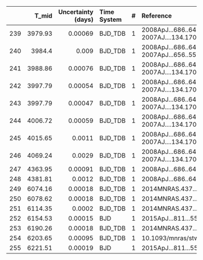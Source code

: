 |     |   T_mid |   Uncertainty (days) | Time System   |   # | Reference                                |
|----:|--------:|---------------------:|:--------------|----:|:-----------------------------------------|
| 239 | 3979.93 |              0.00069 | BJD_TDB       |   1 | 2008ApJ...686..649J; 2007AJ....134.1707W |
| 240 | 3984.4  |              0.009   | BJD_TDB       |   1 | 2008ApJ...686..649J; 2007ApJ...656..552B |
| 241 | 3988.86 |              0.00076 | BJD_TDB       |   1 | 2008ApJ...686..649J; 2007AJ....134.1707W |
| 242 | 3997.79 |              0.00054 | BJD_TDB       |   1 | 2008ApJ...686..649J; 2007AJ....134.1707W |
| 243 | 3997.79 |              0.00047 | BJD_TDB       |   1 | 2008ApJ...686..649J; 2007AJ....134.1707W |
| 244 | 4006.72 |              0.00059 | BJD_TDB       |   1 | 2008ApJ...686..649J; 2007AJ....134.1707W |
| 245 | 4015.65 |              0.0011  | BJD_TDB       |   1 | 2008ApJ...686..649J; 2007AJ....134.1707W |
| 246 | 4069.24 |              0.0029  | BJD_TDB       |   1 | 2008ApJ...686..649J; 2007AJ....134.1707W |
| 247 | 4363.95 |              0.00091 | BJD_TDB       |   1 | 2008ApJ...686..649J                      |
| 248 | 4381.81 |              0.0012  | BJD_TDB       |   1 | 2008ApJ...686..649J                      |
| 249 | 6074.16 |              0.00018 | BJD_TDB       |   1 | 2014MNRAS.437...46N                      |
| 250 | 6078.62 |              0.00018 | BJD_TDB       |   1 | 2014MNRAS.437...46N                      |
| 251 | 6114.35 |              0.0002  | BJD_TDB       |   1 | 2014MNRAS.437...46N                      |
| 252 | 6154.53 |              0.00015 | BJD           |   1 | 2015ApJ...811...55M                      |
| 253 | 6190.26 |              0.00018 | BJD_TDB       |   1 | 2014MNRAS.437...46N                      |
| 254 | 6203.65 |              0.00095 | BJD_TDB       |   1 | 10.1093/mnras/stw574                     |
| 255 | 6221.51 |              0.00019 | BJD           |   1 | 2015ApJ...811...55M                      |